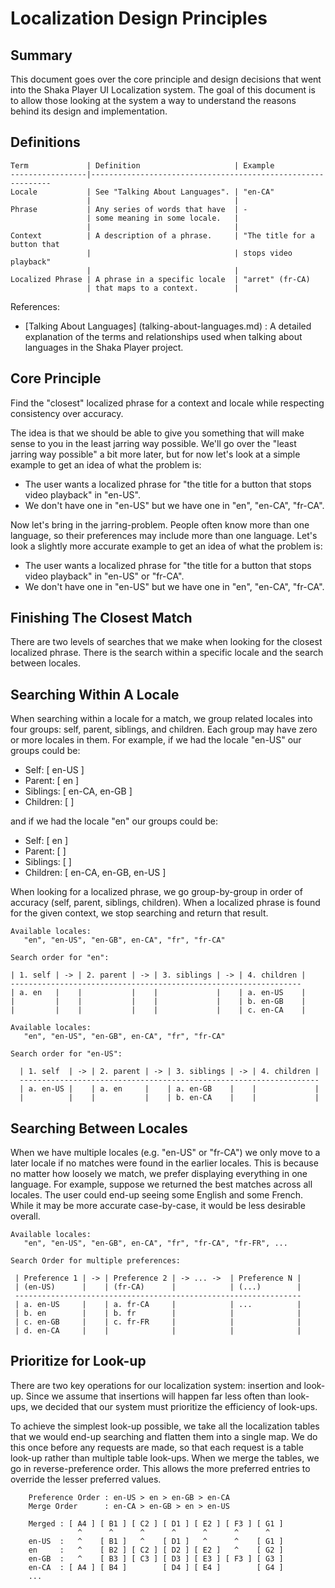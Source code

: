 <!--  cspell:words arret -->

# Localization Design Principles

## Summary

This document goes over the core principle and design decisions that went into
the Shaka Player UI Localization system. The goal of this document is to allow
those looking at the system a way to understand the reasons behind its design
and implementation.

## Definitions

```
Term             | Definition                     | Example
-----------------|-------------------------------------------------------------
Locale           | See "Talking About Languages". | "en-CA"
                 |                                |
Phrase           | Any series of words that have  | -
                 | some meaning in some locale.   |
                 |                                |
Context          | A description of a phrase.     | "The title for a button that
                 |                                | stops video playback"
                 |                                |
Localized Phrase | A phrase in a specific locale  | "arret" (fr-CA)
                 | that maps to a context.        |
```

References:

 - [Talking About Languages] (talking-about-languages.md) : A detailed
   explanation of the terms and relationships used when talking about languages
   in the Shaka Player project.


## Core Principle

Find the "closest" localized phrase for a context and locale while respecting
consistency over accuracy.

The idea is that we should be able to give you something that will make sense
to you in the least jarring way possible. We'll go over the "least jarring way
possible" a bit more later, but for now let's look at a simple example to get
an idea of what the problem is:

 - The user wants a localized phrase for "the title for a button that stops
   video playback" in "en-US".
 - We don't have one in "en-US" but we have one in "en", "en-CA", "fr-CA".

Now let's bring in the jarring-problem. People often know more than one
language, so their preferences may include more than one language. Let's look a
slightly more accurate example to get an idea of what the problem is:

 - The user wants a localized phrase for "the title for a button that stops
   video playback" in "en-US" or "fr-CA".
 - We don't have one in "en-US" but we have one in "en", "en-CA", "fr-CA".

## Finishing The Closest Match

There are two levels of searches that we make when looking for the closest
localized phrase. There is the search within a specific locale and the search
between locales.

## Searching Within A Locale

When searching within a locale for a match, we group related locales into four
groups: self, parent, siblings, and children. Each group may have zero or more
locales in them. For example, if we had the locale "en-US" our groups could be:

 - Self: [ en-US ]
 - Parent: [ en ]
 - Siblings: [ en-CA, en-GB ]
 - Children: [ ]

and if we had the locale "en" our groups could be:

 - Self: [ en ]
 - Parent: [ ]
 - Siblings: [ ]
 - Children: [ en-CA, en-GB, en-US ]

When looking for a localized phrase, we go group-by-group in order of accuracy
(self, parent, siblings, children). When a localized phrase is found for the
given context, we stop searching and return that result.


```
Available locales:
   "en", "en-US", "en-GB", en-CA", "fr", "fr-CA"

Search order for "en":

| 1. self | -> | 2. parent | -> | 3. siblings | -> | 4. children |
-----------------------------------------------------------------
| a. en   |    |           |    |             |    | a. en-US    |
|         |    |           |    |             |    | b. en-GB    |
|         |    |           |    |             |    | c. en-CA    |
```

```
Available locales:
   "en", "en-US", "en-GB", en-CA", "fr", "fr-CA"

Search order for "en-US":

  | 1. self  | -> | 2. parent | -> | 3. siblings | -> | 4. children |
  -------------------------------------------------------------------
  | a. en-US |    | a. en     |    | a. en-GB    |    |             |
  |          |    |           |    | b. en-CA    |    |             |
```

## Searching Between Locales

When we have multiple locales (e.g. "en-US" or "fr-CA") we only move to a later
locale if no matches were found in the earlier locales. This is because no
matter how loosely we match, we prefer displaying everything in one language.
For example, suppose we returned the best matches across all locales. The user
could end-up seeing some English and some French. While it may be more accurate
case-by-case, it would be less desirable overall.

```
Available locales:
   "en", "en-US", "en-GB", en-CA", "fr", "fr-CA", "fr-FR", ...

Search Order for multiple preferences:

 | Preference 1 | -> | Preference 2 | -> ... ->  | Preference N |
 | (en-US)      |    | (fr-CA)      |            | (...)        |
 ----------------------------------------------------------------
 | a. en-US     |    | a. fr-CA     |            | ...          |
 | b. en        |    | b. fr        |            |              |
 | c. en-GB     |    | c. fr-FR     |            |              |
 | d. en-CA     |    |              |            |              |
```

## Prioritize for Look-up

There are two key operations for our localization system: insertion and look-up.
Since we assume that insertions will happen far less often than look-ups, we
decided that our system must prioritize the efficiency of look-ups.

To achieve the simplest look-up possible, we take all the localization tables
that we would end-up searching and flatten them into a single map. We do this
once before any requests are made, so that each request is a table look-up
rather than multiple table look-ups. When we merge the tables, we go in
reverse-preference order. This allows the more preferred entries to override
the lesser preferred values.

```
    Preference Order : en-US > en > en-GB > en-CA
    Merge Order      : en-CA > en-GB > en > en-US

    Merged : [ A4 ] [ B1 ] [ C2 ] [ D1 ] [ E2 ] [ F3 ] [ G1 ]
               ^      ^      ^      ^      ^      ^      ^
    en-US  :   ^    [ B1 ]   ^    [ D1 ]   ^      ^    [ G1 ]
    en     :   ^    [ B2 ] [ C2 ] [ D2 ] [ E2 ]   ^    [ G2 ]
    en-GB  :   ^    [ B3 ] [ C3 ] [ D3 ] [ E3 ] [ F3 ] [ G3 ]
    en-CA  : [ A4 ] [ B4 ]        [ D4 ] [ E4 ]        [ G4 ]
    ...
```

